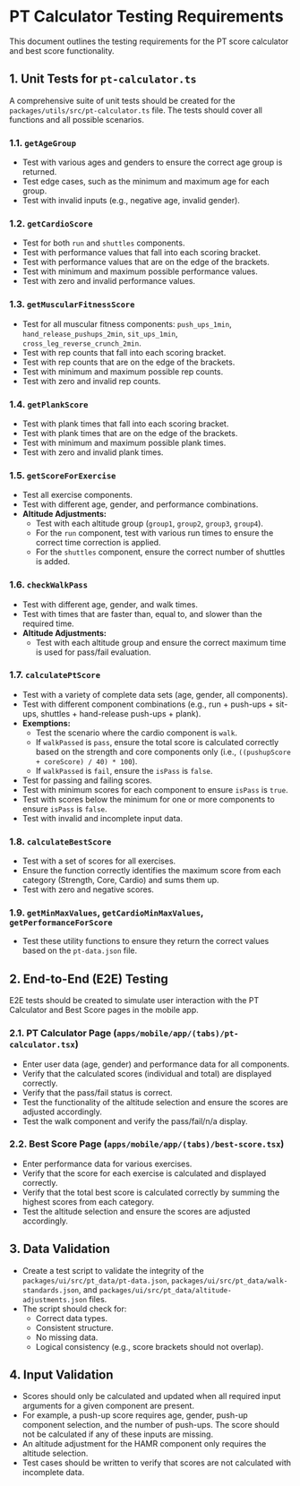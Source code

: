 # PT Calculator Testing Requirements

This document outlines the testing requirements for the PT score calculator and best score functionality.

## 1. Unit Tests for `pt-calculator.ts`

A comprehensive suite of unit tests should be created for the `packages/utils/src/pt-calculator.ts` file. The tests should cover all functions and all possible scenarios.

### 1.1. `getAgeGroup`

- Test with various ages and genders to ensure the correct age group is returned.
- Test edge cases, such as the minimum and maximum age for each group.
- Test with invalid inputs (e.g., negative age, invalid gender).

### 1.2. `getCardioScore`

- Test for both `run` and `shuttles` components.
- Test with performance values that fall into each scoring bracket.
- Test with performance values that are on the edge of the brackets.
- Test with minimum and maximum possible performance values.
- Test with zero and invalid performance values.

### 1.3. `getMuscularFitnessScore`

- Test for all muscular fitness components: `push_ups_1min`, `hand_release_pushups_2min`, `sit_ups_1min`, `cross_leg_reverse_crunch_2min`.
- Test with rep counts that fall into each scoring bracket.
- Test with rep counts that are on the edge of the brackets.
- Test with minimum and maximum possible rep counts.
- Test with zero and invalid rep counts.

### 1.4. `getPlankScore`

- Test with plank times that fall into each scoring bracket.
- Test with plank times that are on the edge of the brackets.
- Test with minimum and maximum possible plank times.
- Test with zero and invalid plank times.

### 1.5. `getScoreForExercise`

- Test all exercise components.
- Test with different age, gender, and performance combinations.
- **Altitude Adjustments:**
    - Test with each altitude group (`group1`, `group2`, `group3`, `group4`).
    - For the `run` component, test with various run times to ensure the correct time correction is applied.
    - For the `shuttles` component, ensure the correct number of shuttles is added.

### 1.6. `checkWalkPass`

- Test with different age, gender, and walk times.
- Test with times that are faster than, equal to, and slower than the required time.
- **Altitude Adjustments:**
    - Test with each altitude group and ensure the correct maximum time is used for pass/fail evaluation.

### 1.7. `calculatePtScore`

- Test with a variety of complete data sets (age, gender, all components).
- Test with different component combinations (e.g., run + push-ups + sit-ups, shuttles + hand-release push-ups + plank).
- **Exemptions:**
    - Test the scenario where the cardio component is `walk`.
    - If `walkPassed` is `pass`, ensure the total score is calculated correctly based on the strength and core components only (i.e., `((pushupScore + coreScore) / 40) * 100`).
    - If `walkPassed` is `fail`, ensure the `isPass` is `false`.
- Test for passing and failing scores.
- Test with minimum scores for each component to ensure `isPass` is `true`.
- Test with scores below the minimum for one or more components to ensure `isPass` is `false`.
- Test with invalid and incomplete input data.

### 1.8. `calculateBestScore`

- Test with a set of scores for all exercises.
- Ensure the function correctly identifies the maximum score from each category (Strength, Core, Cardio) and sums them up.
- Test with zero and negative scores.

### 1.9. `getMinMaxValues`, `getCardioMinMaxValues`, `getPerformanceForScore`

- Test these utility functions to ensure they return the correct values based on the `pt-data.json` file.

## 2. End-to-End (E2E) Testing

E2E tests should be created to simulate user interaction with the PT Calculator and Best Score pages in the mobile app.

### 2.1. PT Calculator Page (`apps/mobile/app/(tabs)/pt-calculator.tsx`)

- Enter user data (age, gender) and performance data for all components.
- Verify that the calculated scores (individual and total) are displayed correctly.
- Verify that the pass/fail status is correct.
- Test the functionality of the altitude selection and ensure the scores are adjusted accordingly.
- Test the walk component and verify the pass/fail/n/a display.

### 2.2. Best Score Page (`apps/mobile/app/(tabs)/best-score.tsx`)

- Enter performance data for various exercises.
- Verify that the score for each exercise is calculated and displayed correctly.
- Verify that the total best score is calculated correctly by summing the highest scores from each category.
- Test the altitude selection and ensure the scores are adjusted accordingly.

## 3. Data Validation

- Create a test script to validate the integrity of the `packages/ui/src/pt_data/pt-data.json`, `packages/ui/src/pt_data/walk-standards.json`, and `packages/ui/src/pt_data/altitude-adjustments.json` files.
- The script should check for:
    - Correct data types.
    - Consistent structure.
    - No missing data.
    - Logical consistency (e.g., score brackets should not overlap).

## 4. Input Validation

- Scores should only be calculated and updated when all required input arguments for a given component are present.
- For example, a push-up score requires age, gender, push-up component selection, and the number of push-ups. The score should not be calculated if any of these inputs are missing.
- An altitude adjustment for the HAMR component only requires the altitude selection.
- Test cases should be written to verify that scores are not calculated with incomplete data.
